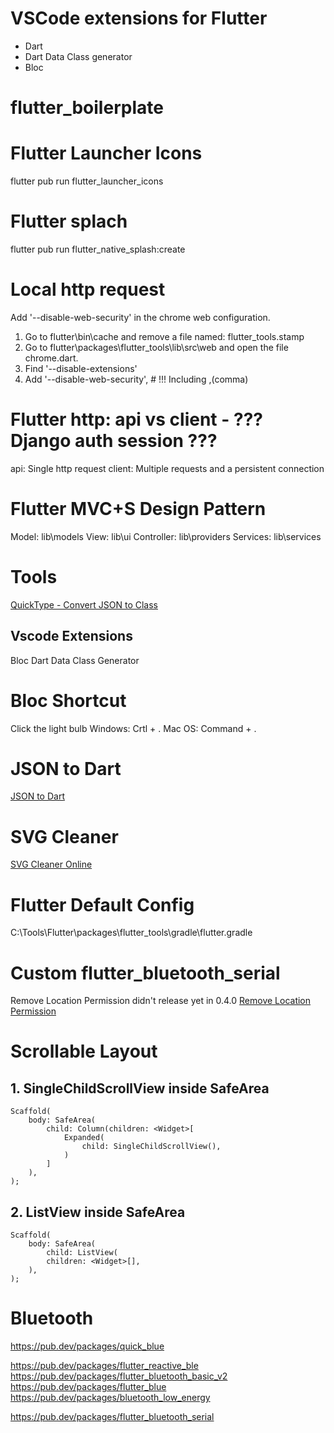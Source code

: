 # VSCode extensions for Flutter
* Dart
* Dart Data Class generator
* Bloc  

# flutter_boilerplate

# Flutter Launcher Icons
flutter pub run flutter_launcher_icons

# Flutter splach
flutter pub run flutter_native_splash:create

# Local http request
Add '--disable-web-security' in the chrome web configuration.
1. Go to flutter\bin\cache and remove a file named: flutter_tools.stamp
2. Go to flutter\packages\flutter_tools\lib\src\web and open the file chrome.dart.
3. Find '--disable-extensions'
4. Add '--disable-web-security',            # !!! Including ,(comma)

# Flutter http: api vs client - ??? Django auth session ???
api: Single http request
client: Multiple requests and a persistent connection


# Flutter MVC+S Design Pattern
Model:      lib\models
View:       lib\ui
Controller: lib\providers
Services:   lib\services


# Tools
[QuickType - Convert JSON to Class](https://quicktype.io/)
## Vscode Extensions
Bloc
Dart Data Class Generator

# Bloc Shortcut
Click the light bulb
Windows: Crtl + .
Mac OS:  Command + .

# JSON to Dart
[JSON to Dart](https://javiercbk.github.io/json_to_dart/)


# SVG Cleaner
[SVG Cleaner Online](https://iconly.io/tools/svg-cleaner)

# Flutter Default Config
C:\Tools\Flutter\packages\flutter_tools\gradle\flutter.gradle

# Custom flutter_bluetooth_serial
Remove Location Permission didn't release yet in 0.4.0
[Remove Location Permission](https://github.com/edufolly/flutter_bluetooth_serial/pull/152/commits/d6c98d0edafb03cbfb405d619905089bafe88e6c)


# Scrollable Layout
## 1. SingleChildScrollView inside SafeArea
```
Scaffold(
    body: SafeArea(
        child: Column(children: <Widget>[
            Expanded(
                child: SingleChildScrollView(),
            )
        ]
    ),
);
```
## 2. ListView inside SafeArea
```
Scaffold(
    body: SafeArea(
        child: ListView(
        children: <Widget>[],
    ),
);
```


# Bluetooth
https://pub.dev/packages/quick_blue 

https://pub.dev/packages/flutter_reactive_ble
https://pub.dev/packages/flutter_bluetooth_basic_v2
https://pub.dev/packages/flutter_blue
https://pub.dev/packages/bluetooth_low_energy

https://pub.dev/packages/flutter_bluetooth_serial